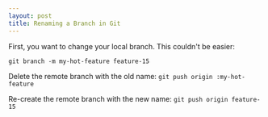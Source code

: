 ```yaml
---
layout: post
title: Renaming a Branch in Git
---
```

First, you want to change your local branch. This couldn't be easier:

`git branch -m my-hot-feature feature-15`

Delete the remote branch with the old name:
`git push origin :my-hot-feature`

Re-create the remote branch with the new name:
`git push origin feature-15`
